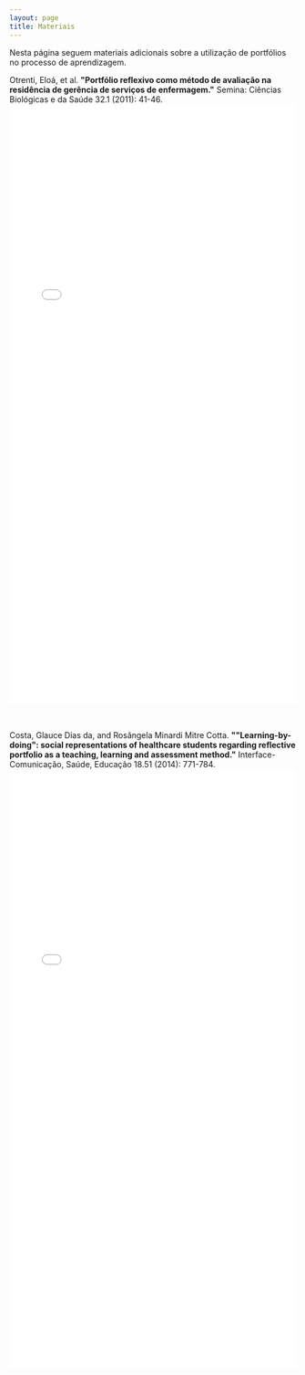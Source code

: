 ```yaml
---
layout: page
title: Materiais
---
```


Nesta página seguem materiais adicionais sobre a utilização de portfólios no processo de aprendizagem. 


Otrenti, Eloá, et al. **"Portfólio reflexivo como método de avaliação na residência de gerência de serviços de enfermagem."** Semina: Ciências Biológicas e da Saúde 32.1 (2011): 41-46.
<embed src="./1.pdf" width="100%" height="1050px" type='application/pdf'>

<br><br>
Costa, Glauce Dias da, and Rosângela Minardi Mitre Cotta. **""Learning-by-doing": social representations of healthcare students regarding reflective portfolio as a teaching, learning and assessment method."** Interface-Comunicação, Saúde, Educação 18.51 (2014): 771-784.
<embed src="./2.pdf" width="100%" height="1050px" type='application/pdf'>